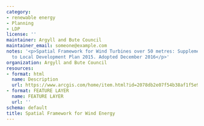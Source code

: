 ```yaml
---
category:
- renewable energy
- Planning
- LDP
license: ''
maintainer: Argyll and Bute Council
maintainer_email: someone@example.com
notes: '<p>Spatial Framework for Wind Turbines over 50 metres: Supplementary Guidance
  to Local Development Plan 2015. Adopted December 2016</p>'
organization: Argyll and Bute Council
resources:
- format: html
  name: Description
  url: https://www.arcgis.com/home/item.html?id=2078db2e07f54b38af1f5e96bbd95dc4
- format: FEATURE LAYER
  name: FEATURE LAYER
  url: ''
schema: default
title: Spatial Framework for Wind Energy
---
```

